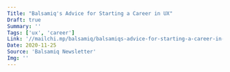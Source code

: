 ```yaml
---
Title: "Balsamiq's Advice for Starting a Career in UX"
Draft: true
Summary: ''
Tags: ['ux', 'career']
Link: '//mailchi.mp/balsamiq/balsamiqs-advice-for-starting-a-career-in-ux-525450'
Date: 2020-11-25
Source: 'Balsamiq Newsletter'
Img: ''
---
```

